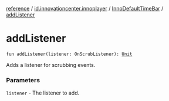 [reference](../../index.md) / [id.innovationcenter.innoplayer](../index.md) / [InnoDefaultTimeBar](index.md) / [addListener](./add-listener.md)

# addListener

`fun addListener(listener: OnScrubListener): `[`Unit`](https://kotlinlang.org/api/latest/jvm/stdlib/kotlin/-unit/index.html)

Adds a listener for scrubbing events.

### Parameters

`listener` - The listener to add.